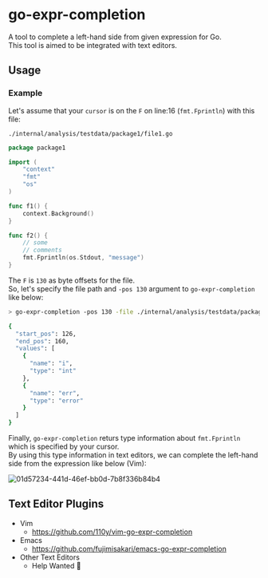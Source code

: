 # go-expr-completion

A tool to complete a left-hand side from given expression for Go.
<br>This tool is aimed to be integrated with text editors.

## Usage


### Example

Let's assume that your `cursor` is on the `F` on line:16 (`fmt.Fprintln`) with this file:


`./internal/analysis/testdata/package1/file1.go`

```go
package package1

import (
	"context"
	"fmt"
	"os"
)

func f1() {
	context.Background()
}

func f2() {
	// some
	// comments
	fmt.Fprintln(os.Stdout, "message")
}
```

The `F` is `130` as byte offsets for the file.<br>
So, let's specify the file path and `-pos 130` argument to `go-expr-completion` like below:

```sh
> go-expr-completion -pos 130 -file ./internal/analysis/testdata/package1/file1.go | jq .

{
  "start_pos": 126,
  "end_pos": 160,
  "values": [
    {
      "name": "i",
      "type": "int"
    },
    {
      "name": "err",
      "type": "error"
    }
  ]
}
```

Finally, `go-expr-completion` returs type information about `fmt.Fprintln` which is specified by your cursor.<br>
By using this type information in text editors, we can complete the left-hand side from the expression like below (Vim):

![01d57234-441d-46ef-bb0d-7b8f336b84b4](https://user-images.githubusercontent.com/2134196/89279213-12ef8100-d682-11ea-8b93-5660b232255d.gif)

## Text Editor Plugins

- Vim
    - https://github.com/110y/vim-go-expr-completion
- Emacs
    - https://github.com/fujimisakari/emacs-go-expr-completion
- Other Text Editors
    - Help Wanted :pray:
